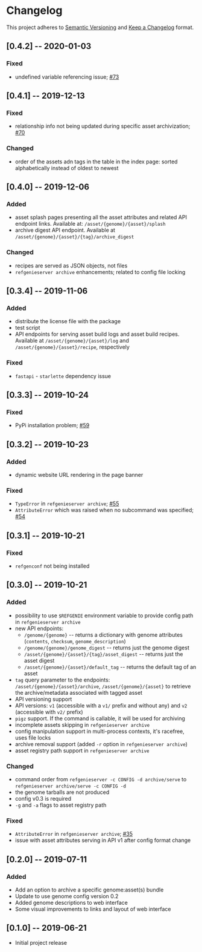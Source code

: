 # Changelog

This project adheres to [Semantic Versioning](https://semver.org/spec/v2.0.0.html) and [Keep a Changelog](https://keepachangelog.com/en/1.0.0/) format. 

## [0.4.2] -- 2020-01-03
### Fixed
- undefined variable referencing issue; [#73](https://github.com/databio/refgenieserver/issues/73)

## [0.4.1] -- 2019-12-13
### Fixed
- relationship info not being updated during specific asset archivization; [#70](https://github.com/databio/refgenieserver/issues/70) 

### Changed
- order of the assets adn tags in the table in the index page: sorted alphabetically instead of oldest to newest 

## [0.4.0] -- 2019-12-06
### Added
- asset splash pages presenting all the asset attributes and related API endpoint links. Available at: `/asset/{genome}/{asset}/splash`
- archive digest API endpoint. Available at `/asset/{genome}/{asset}/{tag}/archive_digest`

### Changed
- recipes are served as JSON objects, not files
- `refgenieserver archive` enhancements; related to config file locking

## [0.3.4] -- 2019-11-06
### Added
- distribute the license file with the package
- test script
- API endpoints for serving asset build logs and asset build recipes. Available at `/asset/{genome}/{asset}/log` and `/asset/{genome}/{asset}/recipe`, respectively


### Fixed
- `fastapi` - `starlette` dependency issue

## [0.3.3] -- 2019-10-24
### Fixed
- PyPi installation problem; [#59](https://github.com/databio/refgenieserver/issues/59)

## [0.3.2] -- 2019-10-23
### Added
- dynamic website URL rendering in the page banner

### Fixed
- `TypeError` in `refgenieserver archive`; [#55](https://github.com/databio/refgenieserver/issues/55)
- `AttributeError` which was raised when no subcommand was specified; [#54](https://github.com/databio/refgenieserver/issues/54)

## [0.3.1] -- 2019-10-21

### Fixed
- `refgenconf` not being installed

## [0.3.0] -- 2019-10-21

### Added
- possibility to use `$REFGENIE` environment variable to provide config path in `refgenieserver archive`
- new API endpoints:
    - `/genome/{genome}` -- returns a dictionary with genome attributes (`contents`, `checksum`, `genome_description`)
    - `/genome/{genome}/genome_digest` -- returns just the genome digest
    - `/asset/{genome}/{asset}/{tag}/asset_digest` -- returns just the asset digest
    - `/asset/{genome}/{asset}/default_tag` -- returns the default tag of an asset
- `tag` query parameter to the endpoints: `/asset/{genome}/{asset}/archive`, `/asset/{genome}/{asset}` to retrieve the archive/metadata associated with tagged asset
- API versioning support
- API versions: `v1` (accessible with a `v1/` prefix and without any) and `v2` (accessible with `v2/` prefix)
- `pigz` support. If the command is callable, it will be used for archiving
- incomplete assets skipping in `refgenieserver archive`
- config manipulation support in multi-process contexts, it's racefree, uses file locks
- archive removal support (added `-r` option in `refgenieserver archive`)
- asset registry path support in `refgenieserver archive`
    
### Changed
- command order from `refgenieserver -c CONFIG -d archive/serve` to `refgenieserver archive/serve -c CONFIG -d`
- the genome tarballs are not produced
- config v0.3 is required
- `-g` and `-a` flags to asset registry path

### Fixed
- `AttributeError` in `refgenieserver archive`; [#35](https://github.com/databio/refgenieserver/issues/35)
- issue with asset attributes serving in API v1 after config format change


## [0.2.0] -- 2019-07-11

### Added
- Add an option to archive a specific genome:asset(s) bundle
- Update to use genome config version 0.2
- Added genome descriptions to web interface
- Some visual improvements to links and layout of web interface

## [0.1.0] -- 2019-06-21
- Initial project release
